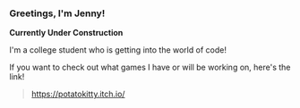 ### Greetings, I'm Jenny!

<!--
**jennysys/jennysys** is a ✨ _special_ ✨ repository because its `README.md` (this file) appears on your GitHub profile.

Here are some ideas to get you started:

- 🔭 I’m currently working on ...
- 🌱 I’m currently learning ...
- 👯 I’m looking to collaborate on ...
- 🤔 I’m looking for help with ...
- 💬 Ask me about ...
- 📫 How to reach me: ...
- 😄 Pronouns: ...
- ⚡ Fun fact: ...
-->

**Currently Under Construction**


I'm a college student who is getting into the world of code!

If you want to check out what games I have or will be working on, here's the link!

>https://potatokitty.itch.io/
